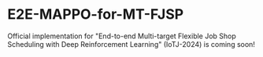 # E2E-MAPPO-for-MT-FJSP
Official implementation for "End-to-end Multi-target Flexible Job Shop Scheduling with Deep Reinforcement Learning" (IoTJ-2024) is coming soon!

